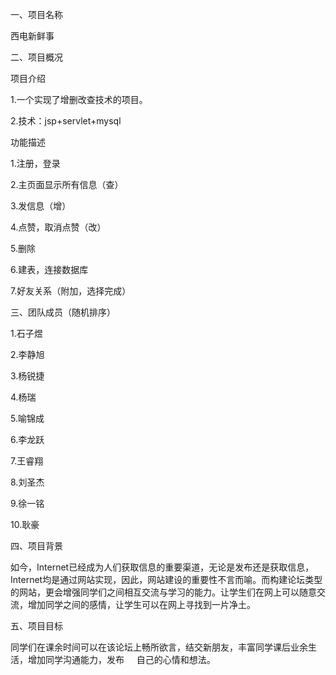 一、项目名称

   西电新鲜事
   
二、项目概况

   项目介绍
   
   1.一个实现了增删改查技术的项目。
   
   2.技术：jsp+servlet+mysql
   
   功能描述
   
   1.注册，登录
   
   2.主页面显示所有信息（查）
   
   3.发信息（增）
   
   4.点赞，取消点赞（改）
   
   5.删除
   
   6.建表，连接数据库
   
   7.好友关系（附加，选择完成）
   

 
三、团队成员（随机排序）

   1.石子煜               
   
   2.李静旭
   
   3.杨锐捷
   
   4.杨瑞
   
   5.喻锦成
   
   6.李龙跃
   
   7.王睿翔
   
   8.刘圣杰
   
   9.徐一铭
   
   10.耿豪
   
 
四、项目背景

   如今，Internet已经成为人们获取信息的重要渠道，无论是发布还是获取信息，Internet均是通过网站实现，因此，网站建设的重要性不言而喻。而构建论坛类型的网站，更会增强同学们之间相互交流与学习的能力。让学生们在网上可以随意交流，增加同学之间的感情，让学生可以在网上寻找到一片净土。
 
五、项目目标

   同学们在课余时间可以在该论坛上畅所欲言，结交新朋友，丰富同学课后业余生活，增加同学沟通能力，发布
     自己的心情和想法。
